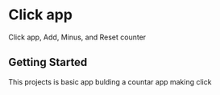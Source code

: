 # Click app

Click app, Add, Minus, and Reset counter

## Getting Started

This projects is basic app bulding a countar app making click

